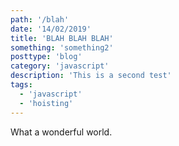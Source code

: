 ```yaml
---
path: '/blah'
date: '14/02/2019'
title: 'BLAH BLAH BLAH'
something: 'something2'
posttype: 'blog'
category: 'javascript'
description: 'This is a second test'
tags:
  - 'javascript'
  - 'hoisting'
---
```


What a wonderful world.
